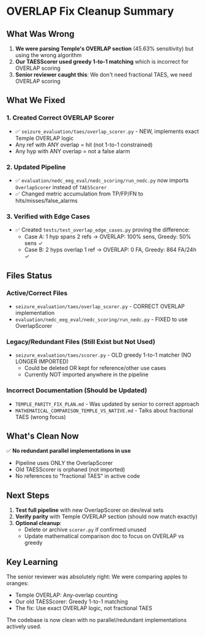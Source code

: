 # OVERLAP Fix Cleanup Summary

## What Was Wrong

1. **We were parsing Temple's OVERLAP section** (45.63% sensitivity) but using the wrong algorithm
2. **Our TAESScorer used greedy 1-to-1 matching** which is incorrect for OVERLAP scoring
3. **Senior reviewer caught this**: We don't need fractional TAES, we need OVERLAP scoring

## What We Fixed

### 1. Created Correct OVERLAP Scorer
- ✅ `seizure_evaluation/taes/overlap_scorer.py` - NEW, implements exact Temple OVERLAP logic
- Any ref with ANY overlap = hit (not 1-to-1 constrained)
- Any hyp with ANY overlap = not a false alarm

### 2. Updated Pipeline
- ✅ `evaluation/nedc_eeg_eval/nedc_scoring/run_nedc.py` now imports `OverlapScorer` instead of `TAESScorer`
- ✅ Changed metric accumulation from TP/FP/FN to hits/misses/false_alarms

### 3. Verified with Edge Cases
- ✅ Created `tests/test_overlap_edge_cases.py` proving the difference:
  - Case A: 1 hyp spans 2 refs → OVERLAP: 100% sens, Greedy: 50% sens ✓
  - Case B: 2 hyps overlap 1 ref → OVERLAP: 0 FA, Greedy: 864 FA/24h ✓

## Files Status

### Active/Correct Files
- `seizure_evaluation/taes/overlap_scorer.py` - CORRECT OVERLAP implementation
- `evaluation/nedc_eeg_eval/nedc_scoring/run_nedc.py` - FIXED to use OverlapScorer

### Legacy/Redundant Files (Still Exist but Not Used)
- `seizure_evaluation/taes/scorer.py` - OLD greedy 1-to-1 matcher (NO LONGER IMPORTED)
  - Could be deleted OR kept for reference/other use cases
  - Currently NOT imported anywhere in the pipeline

### Incorrect Documentation (Should be Updated)
- `TEMPLE_PARITY_FIX_PLAN.md` - Was updated by senior to correct approach
- `MATHEMATICAL_COMPARISON_TEMPLE_VS_NATIVE.md` - Talks about fractional TAES (wrong focus)

## What's Clean Now

✅ **No redundant parallel implementations in use**
- Pipeline uses ONLY the OverlapScorer
- Old TAESScorer is orphaned (not imported)
- No references to "fractional TAES" in active code

## Next Steps

1. **Test full pipeline** with new OverlapScorer on dev/eval sets
2. **Verify parity** with Temple OVERLAP section (should now match exactly)
3. **Optional cleanup**:
   - Delete or archive `scorer.py` if confirmed unused
   - Update mathematical comparison doc to focus on OVERLAP vs greedy

## Key Learning

The senior reviewer was absolutely right: We were comparing apples to oranges:
- Temple OVERLAP: Any-overlap counting
- Our old TAESScorer: Greedy 1-to-1 matching
- The fix: Use exact OVERLAP logic, not fractional TAES

The codebase is now clean with no parallel/redundant implementations actively used.

